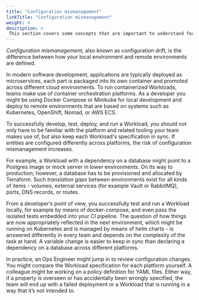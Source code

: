 ```yaml
---
title: "Configuration mismanagement"
linkTitle: "Configuration mismanagement"
weight: 4
description: >
 This section covers some concepts that are important to understand for day to day Score usage and operation.
---
```


_Configuration mismanagement_, also known as configuration drift, is the difference between how your local environment and remote environments are defined.

In modern software development, applications are typically deployed as microservices, each part is packaged into its own container and promoted across different cloud environments. To run containerized Workloads, teams make use of container orchestration platforms. As a developer you might be using Docker Compose or Minikube for local development and deploy to remote environments that are based on systems such as Kubernetes, OpenShift, Nomad, or AWS ECS.

To successfully develop, test, deploy, and run a Workload, you should not only have to be familiar with the platform and related tooling your team makes use of, but also keep each Workload's specification in sync. If entities are configured differently across platforms, the risk of configuration mismanagement increases.

For example, a Workload with a dependency on a database might point to a Postgres image or mock server in lower environments. On its way to production; however, a database has to be provisioned and allocated by Terraform. Such _translation gaps_ between environments exist for all kinds of items - volumes, external services (for example Vault or RabbitMQ), ports, DNS records, or routes.

From a developer’s point of view, you successfully test and run a Workload locally, for example by means of docker-compose, and even pass the isolated tests embedded into your CI pipeline. The question of how things are now appropriately reflected in the next environment, which might be running on Kubernetes and is managed by means of helm charts - is answered differently in every team and depends on the complexity of the task at hand. A variable change is easier to keep in sync than declaring a dependency on a database across different platforms.

In practice, an Ops Engineer might jump in to review configuration changes. You might compare the Workload specification for each platform yourself. A colleague might be working on a policy definition for YAML files. Either way, if a property is overseen or has accidentally been wrongly specified, the team will end up with a failed deployment or a Workload that is running in a way that it’s not intended to.
